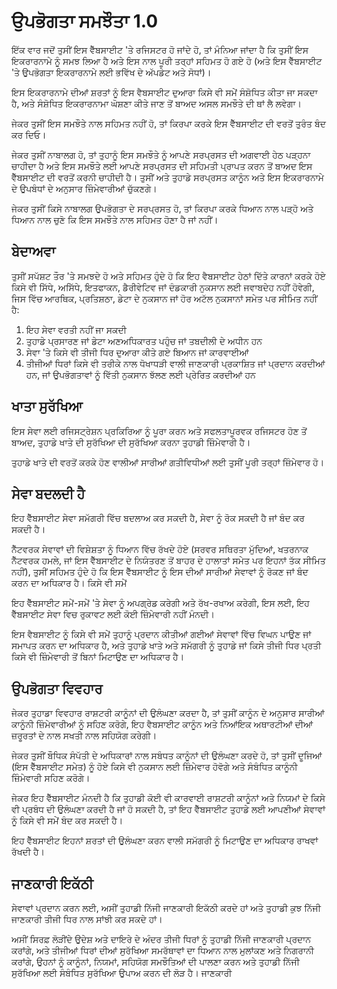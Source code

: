 # ਉਪਭੋਗਤਾ ਸਮਝੌਤਾ 1.0

ਇੱਕ ਵਾਰ ਜਦੋਂ ਤੁਸੀਂ ਇਸ ਵੈੱਬਸਾਈਟ 'ਤੇ ਰਜਿਸਟਰ ਹੋ ਜਾਂਦੇ ਹੋ, ਤਾਂ ਮੰਨਿਆ ਜਾਂਦਾ ਹੈ ਕਿ ਤੁਸੀਂ ਇਸ ਇਕਰਾਰਨਾਮੇ ਨੂੰ ਸਮਝ ਲਿਆ ਹੈ ਅਤੇ ਇਸ ਨਾਲ ਪੂਰੀ ਤਰ੍ਹਾਂ ਸਹਿਮਤ ਹੋ ਗਏ ਹੋ (ਅਤੇ ਇਸ ਵੈੱਬਸਾਈਟ 'ਤੇ ਉਪਭੋਗਤਾ ਇਕਰਾਰਨਾਮੇ ਲਈ ਭਵਿੱਖ ਦੇ ਅੱਪਡੇਟ ਅਤੇ ਸੋਧਾਂ)।

ਇਸ ਇਕਰਾਰਨਾਮੇ ਦੀਆਂ ਸ਼ਰਤਾਂ ਨੂੰ ਇਸ ਵੈਬਸਾਈਟ ਦੁਆਰਾ ਕਿਸੇ ਵੀ ਸਮੇਂ ਸੰਸ਼ੋਧਿਤ ਕੀਤਾ ਜਾ ਸਕਦਾ ਹੈ, ਅਤੇ ਸੰਸ਼ੋਧਿਤ ਇਕਰਾਰਨਾਮਾ ਘੋਸ਼ਣਾ ਕੀਤੇ ਜਾਣ ਤੋਂ ਬਾਅਦ ਅਸਲ ਸਮਝੌਤੇ ਦੀ ਥਾਂ ਲੈ ਲਵੇਗਾ।

ਜੇਕਰ ਤੁਸੀਂ ਇਸ ਸਮਝੌਤੇ ਨਾਲ ਸਹਿਮਤ ਨਹੀਂ ਹੋ, ਤਾਂ ਕਿਰਪਾ ਕਰਕੇ ਇਸ ਵੈੱਬਸਾਈਟ ਦੀ ਵਰਤੋਂ ਤੁਰੰਤ ਬੰਦ ਕਰ ਦਿਓ।

ਜੇਕਰ ਤੁਸੀਂ ਨਾਬਾਲਗ ਹੋ, ਤਾਂ ਤੁਹਾਨੂੰ ਇਸ ਸਮਝੌਤੇ ਨੂੰ ਆਪਣੇ ਸਰਪ੍ਰਸਤ ਦੀ ਅਗਵਾਈ ਹੇਠ ਪੜ੍ਹਨਾ ਚਾਹੀਦਾ ਹੈ ਅਤੇ ਇਸ ਸਮਝੌਤੇ ਲਈ ਆਪਣੇ ਸਰਪ੍ਰਸਤ ਦੀ ਸਹਿਮਤੀ ਪ੍ਰਾਪਤ ਕਰਨ ਤੋਂ ਬਾਅਦ ਇਸ ਵੈੱਬਸਾਈਟ ਦੀ ਵਰਤੋਂ ਕਰਨੀ ਚਾਹੀਦੀ ਹੈ। ਤੁਸੀਂ ਅਤੇ ਤੁਹਾਡੇ ਸਰਪ੍ਰਸਤ ਕਾਨੂੰਨ ਅਤੇ ਇਸ ਇਕਰਾਰਨਾਮੇ ਦੇ ਉਪਬੰਧਾਂ ਦੇ ਅਨੁਸਾਰ ਜ਼ਿੰਮੇਵਾਰੀਆਂ ਚੁੱਕਣਗੇ।

ਜੇਕਰ ਤੁਸੀਂ ਕਿਸੇ ਨਾਬਾਲਗ ਉਪਭੋਗਤਾ ਦੇ ਸਰਪ੍ਰਸਤ ਹੋ, ਤਾਂ ਕਿਰਪਾ ਕਰਕੇ ਧਿਆਨ ਨਾਲ ਪੜ੍ਹੋ ਅਤੇ ਧਿਆਨ ਨਾਲ ਚੁਣੋ ਕਿ ਇਸ ਸਮਝੌਤੇ ਨਾਲ ਸਹਿਮਤ ਹੋਣਾ ਹੈ ਜਾਂ ਨਹੀਂ।

## ਬੇਦਾਅਵਾ

ਤੁਸੀਂ ਸਪੱਸ਼ਟ ਤੌਰ 'ਤੇ ਸਮਝਦੇ ਹੋ ਅਤੇ ਸਹਿਮਤ ਹੁੰਦੇ ਹੋ ਕਿ ਇਹ ਵੈਬਸਾਈਟ ਹੇਠਾਂ ਦਿੱਤੇ ਕਾਰਨਾਂ ਕਰਕੇ ਹੋਏ ਕਿਸੇ ਵੀ ਸਿੱਧੇ, ਅਸਿੱਧੇ, ਇਤਫਾਕਨ, ਡੈਰੀਵੇਟਿਵ ਜਾਂ ਦੰਡਕਾਰੀ ਨੁਕਸਾਨ ਲਈ ਜਵਾਬਦੇਹ ਨਹੀਂ ਹੋਵੇਗੀ, ਜਿਸ ਵਿੱਚ ਆਰਥਿਕ, ਪ੍ਰਤਿਸ਼ਠਾ, ਡੇਟਾ ਦੇ ਨੁਕਸਾਨ ਜਾਂ ਹੋਰ ਅਟੱਲ ਨੁਕਸਾਨਾਂ ਸਮੇਤ ਪਰ ਸੀਮਿਤ ਨਹੀਂ ਹੈ:

1. ਇਹ ਸੇਵਾ ਵਰਤੀ ਨਹੀਂ ਜਾ ਸਕਦੀ
1. ਤੁਹਾਡੇ ਪ੍ਰਸਾਰਣ ਜਾਂ ਡੇਟਾ ਅਣਅਧਿਕਾਰਤ ਪਹੁੰਚ ਜਾਂ ਤਬਦੀਲੀ ਦੇ ਅਧੀਨ ਹਨ
1. ਸੇਵਾ 'ਤੇ ਕਿਸੇ ਵੀ ਤੀਜੀ ਧਿਰ ਦੁਆਰਾ ਕੀਤੇ ਗਏ ਬਿਆਨ ਜਾਂ ਕਾਰਵਾਈਆਂ
1. ਤੀਜੀਆਂ ਧਿਰਾਂ ਕਿਸੇ ਵੀ ਤਰੀਕੇ ਨਾਲ ਧੋਖਾਧੜੀ ਵਾਲੀ ਜਾਣਕਾਰੀ ਪ੍ਰਕਾਸ਼ਿਤ ਜਾਂ ਪ੍ਰਦਾਨ ਕਰਦੀਆਂ ਹਨ, ਜਾਂ ਉਪਭੋਗਤਾਵਾਂ ਨੂੰ ਵਿੱਤੀ ਨੁਕਸਾਨ ਝੱਲਣ ਲਈ ਪ੍ਰੇਰਿਤ ਕਰਦੀਆਂ ਹਨ

## ਖਾਤਾ ਸੁਰੱਖਿਆ

ਇਸ ਸੇਵਾ ਲਈ ਰਜਿਸਟ੍ਰੇਸ਼ਨ ਪ੍ਰਕਿਰਿਆ ਨੂੰ ਪੂਰਾ ਕਰਨ ਅਤੇ ਸਫਲਤਾਪੂਰਵਕ ਰਜਿਸਟਰ ਹੋਣ ਤੋਂ ਬਾਅਦ, ਤੁਹਾਡੇ ਖਾਤੇ ਦੀ ਸੁਰੱਖਿਆ ਦੀ ਸੁਰੱਖਿਆ ਕਰਨਾ ਤੁਹਾਡੀ ਜ਼ਿੰਮੇਵਾਰੀ ਹੈ।

ਤੁਹਾਡੇ ਖਾਤੇ ਦੀ ਵਰਤੋਂ ਕਰਕੇ ਹੋਣ ਵਾਲੀਆਂ ਸਾਰੀਆਂ ਗਤੀਵਿਧੀਆਂ ਲਈ ਤੁਸੀਂ ਪੂਰੀ ਤਰ੍ਹਾਂ ਜ਼ਿੰਮੇਵਾਰ ਹੋ।

## ਸੇਵਾ ਬਦਲਦੀ ਹੈ

ਇਹ ਵੈੱਬਸਾਈਟ ਸੇਵਾ ਸਮੱਗਰੀ ਵਿੱਚ ਬਦਲਾਅ ਕਰ ਸਕਦੀ ਹੈ, ਸੇਵਾ ਨੂੰ ਰੋਕ ਸਕਦੀ ਹੈ ਜਾਂ ਬੰਦ ਕਰ ਸਕਦੀ ਹੈ।

ਨੈੱਟਵਰਕ ਸੇਵਾਵਾਂ ਦੀ ਵਿਸ਼ੇਸ਼ਤਾ ਨੂੰ ਧਿਆਨ ਵਿੱਚ ਰੱਖਦੇ ਹੋਏ (ਸਰਵਰ ਸਥਿਰਤਾ ਮੁੱਦਿਆਂ, ਖਤਰਨਾਕ ਨੈੱਟਵਰਕ ਹਮਲੇ, ਜਾਂ ਇਸ ਵੈੱਬਸਾਈਟ ਦੇ ਨਿਯੰਤਰਣ ਤੋਂ ਬਾਹਰ ਦੇ ਹਾਲਾਤਾਂ ਸਮੇਤ ਪਰ ਇਹਨਾਂ ਤੱਕ ਸੀਮਿਤ ਨਹੀਂ), ਤੁਸੀਂ ਸਹਿਮਤ ਹੁੰਦੇ ਹੋ ਕਿ ਇਸ ਵੈੱਬਸਾਈਟ ਨੂੰ ਇਸ ਦੀਆਂ ਸਾਰੀਆਂ ਸੇਵਾਵਾਂ ਨੂੰ ਰੋਕਣ ਜਾਂ ਬੰਦ ਕਰਨ ਦਾ ਅਧਿਕਾਰ ਹੈ। ਕਿਸੇ ਵੀ ਸਮੇਂ

ਇਹ ਵੈੱਬਸਾਈਟ ਸਮੇਂ-ਸਮੇਂ 'ਤੇ ਸੇਵਾ ਨੂੰ ਅਪਗ੍ਰੇਡ ਕਰੇਗੀ ਅਤੇ ਰੱਖ-ਰਖਾਅ ਕਰੇਗੀ, ਇਸ ਲਈ, ਇਹ ਵੈੱਬਸਾਈਟ ਸੇਵਾ ਵਿਚ ਰੁਕਾਵਟ ਲਈ ਕੋਈ ਜ਼ਿੰਮੇਵਾਰੀ ਨਹੀਂ ਮੰਨਦੀ।

ਇਸ ਵੈਬਸਾਈਟ ਨੂੰ ਕਿਸੇ ਵੀ ਸਮੇਂ ਤੁਹਾਨੂੰ ਪ੍ਰਦਾਨ ਕੀਤੀਆਂ ਗਈਆਂ ਸੇਵਾਵਾਂ ਵਿੱਚ ਵਿਘਨ ਪਾਉਣ ਜਾਂ ਸਮਾਪਤ ਕਰਨ ਦਾ ਅਧਿਕਾਰ ਹੈ, ਅਤੇ ਤੁਹਾਡੇ ਖਾਤੇ ਅਤੇ ਸਮੱਗਰੀ ਨੂੰ ਤੁਹਾਡੇ ਜਾਂ ਕਿਸੇ ਤੀਜੀ ਧਿਰ ਪ੍ਰਤੀ ਕਿਸੇ ਵੀ ਜ਼ਿੰਮੇਵਾਰੀ ਤੋਂ ਬਿਨਾਂ ਮਿਟਾਉਣ ਦਾ ਅਧਿਕਾਰ ਹੈ।

## ਉਪਭੋਗਤਾ ਵਿਵਹਾਰ

ਜੇਕਰ ਤੁਹਾਡਾ ਵਿਵਹਾਰ ਰਾਸ਼ਟਰੀ ਕਾਨੂੰਨਾਂ ਦੀ ਉਲੰਘਣਾ ਕਰਦਾ ਹੈ, ਤਾਂ ਤੁਸੀਂ ਕਾਨੂੰਨ ਦੇ ਅਨੁਸਾਰ ਸਾਰੀਆਂ ਕਾਨੂੰਨੀ ਜ਼ਿੰਮੇਵਾਰੀਆਂ ਨੂੰ ਸਹਿਣ ਕਰੋਗੇ, ਇਹ ਵੈਬਸਾਈਟ ਕਾਨੂੰਨ ਅਤੇ ਨਿਆਂਇਕ ਅਥਾਰਟੀਆਂ ਦੀਆਂ ਜ਼ਰੂਰਤਾਂ ਦੇ ਨਾਲ ਸਖਤੀ ਨਾਲ ਸਹਿਯੋਗ ਕਰੇਗੀ।

ਜੇਕਰ ਤੁਸੀਂ ਬੌਧਿਕ ਸੰਪੱਤੀ ਦੇ ਅਧਿਕਾਰਾਂ ਨਾਲ ਸਬੰਧਤ ਕਾਨੂੰਨਾਂ ਦੀ ਉਲੰਘਣਾ ਕਰਦੇ ਹੋ, ਤਾਂ ਤੁਸੀਂ ਦੂਜਿਆਂ (ਇਸ ਵੈੱਬਸਾਈਟ ਸਮੇਤ) ਨੂੰ ਹੋਏ ਕਿਸੇ ਵੀ ਨੁਕਸਾਨ ਲਈ ਜ਼ਿੰਮੇਵਾਰ ਹੋਵੋਗੇ ਅਤੇ ਸੰਬੰਧਿਤ ਕਾਨੂੰਨੀ ਜ਼ਿੰਮੇਵਾਰੀ ਸਹਿਣ ਕਰੋਗੇ।

ਜੇਕਰ ਇਹ ਵੈੱਬਸਾਈਟ ਮੰਨਦੀ ਹੈ ਕਿ ਤੁਹਾਡੀ ਕੋਈ ਵੀ ਕਾਰਵਾਈ ਰਾਸ਼ਟਰੀ ਕਾਨੂੰਨਾਂ ਅਤੇ ਨਿਯਮਾਂ ਦੇ ਕਿਸੇ ਵੀ ਪ੍ਰਬੰਧ ਦੀ ਉਲੰਘਣਾ ਕਰਦੀ ਹੈ ਜਾਂ ਹੋ ਸਕਦੀ ਹੈ, ਤਾਂ ਇਹ ਵੈੱਬਸਾਈਟ ਤੁਹਾਡੇ ਲਈ ਆਪਣੀਆਂ ਸੇਵਾਵਾਂ ਨੂੰ ਕਿਸੇ ਵੀ ਸਮੇਂ ਬੰਦ ਕਰ ਸਕਦੀ ਹੈ।

ਇਹ ਵੈੱਬਸਾਈਟ ਇਹਨਾਂ ਸ਼ਰਤਾਂ ਦੀ ਉਲੰਘਣਾ ਕਰਨ ਵਾਲੀ ਸਮੱਗਰੀ ਨੂੰ ਮਿਟਾਉਣ ਦਾ ਅਧਿਕਾਰ ਰਾਖਵਾਂ ਰੱਖਦੀ ਹੈ।

## ਜਾਣਕਾਰੀ ਇਕੱਠੀ

ਸੇਵਾਵਾਂ ਪ੍ਰਦਾਨ ਕਰਨ ਲਈ, ਅਸੀਂ ਤੁਹਾਡੀ ਨਿੱਜੀ ਜਾਣਕਾਰੀ ਇਕੱਠੀ ਕਰਦੇ ਹਾਂ ਅਤੇ ਤੁਹਾਡੀ ਕੁਝ ਨਿੱਜੀ ਜਾਣਕਾਰੀ ਤੀਜੀ ਧਿਰ ਨਾਲ ਸਾਂਝੀ ਕਰ ਸਕਦੇ ਹਾਂ।

ਅਸੀਂ ਸਿਰਫ਼ ਲੋੜੀਂਦੇ ਉਦੇਸ਼ ਅਤੇ ਦਾਇਰੇ ਦੇ ਅੰਦਰ ਤੀਜੀ ਧਿਰਾਂ ਨੂੰ ਤੁਹਾਡੀ ਨਿੱਜੀ ਜਾਣਕਾਰੀ ਪ੍ਰਦਾਨ ਕਰਾਂਗੇ, ਅਤੇ ਤੀਜੀਆਂ ਧਿਰਾਂ ਦੀਆਂ ਸੁਰੱਖਿਆ ਸਮਰੱਥਾਵਾਂ ਦਾ ਧਿਆਨ ਨਾਲ ਮੁਲਾਂਕਣ ਅਤੇ ਨਿਗਰਾਨੀ ਕਰਾਂਗੇ, ਉਹਨਾਂ ਨੂੰ ਕਾਨੂੰਨਾਂ, ਨਿਯਮਾਂ, ਸਹਿਯੋਗ ਸਮਝੌਤਿਆਂ ਦੀ ਪਾਲਣਾ ਕਰਨ ਅਤੇ ਤੁਹਾਡੀ ਨਿੱਜੀ ਸੁਰੱਖਿਆ ਲਈ ਸੰਬੰਧਿਤ ਸੁਰੱਖਿਆ ਉਪਾਅ ਕਰਨ ਦੀ ਲੋੜ ਹੈ। ਜਾਣਕਾਰੀ
